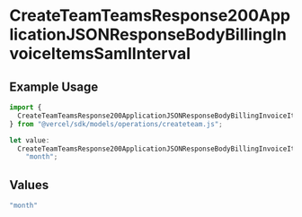 # CreateTeamTeamsResponse200ApplicationJSONResponseBodyBillingInvoiceItemsSamlInterval

## Example Usage

```typescript
import {
  CreateTeamTeamsResponse200ApplicationJSONResponseBodyBillingInvoiceItemsSamlInterval,
} from "@vercel/sdk/models/operations/createteam.js";

let value:
  CreateTeamTeamsResponse200ApplicationJSONResponseBodyBillingInvoiceItemsSamlInterval =
    "month";
```

## Values

```typescript
"month"
```